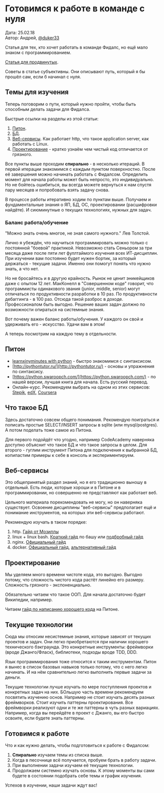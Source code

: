 # Готовимся к работе в команде с нуля

Дата: 25.02.18 <br>
Автор: Андрей, [@duker33](https://t.me/duker33)

Статья для тех, кто хочет работать в команде Фидалс,
но ещё мало знаком с программированием.

[Статья для продвинутых](/learn/middle).

Советы в статье субъективны. Они описывают путь,
который я бы прошёл сам, если б начинал с нуля.

<!-- Will be enabled after merge pr#15 
Если вы считаете, что удалёнка - проблема для джуниора,
смотрите [эту статью](/dev/junior-on-remote).
Если коротко, мы не считаем это проблемой, но действовать нужно правильно.
-->

## Темы для изучения
Теперь поговорим о пути, который нужно пройти,
чтобы быть способным делать задачи для Фидалса.

Быстрые ссылки на разделы из этой статьи:

1. [Питон](#python).
1. [БД](#db).
1. [Веб-сервисы](#web-services).
Как работает http, что такое application server, как работать с Linux.
1. [Проектирование](#arch) - кратко узнаём чем чистый код отличается от грязного.

Все пункты выше проходим **спирально** - в несколько итераций.
В первой итерации знакомимся с каждым пунктом поверхностно.
После её завершения можно начинать работать с Фидалсом.
Определить момент для начала работы может быть непросто, это индивидуально.
Но не бойтесь ошибиться, вы всегда можете вернуться 
к нам спустя пару месяцев и попробовать взять задачу снова. 

В процессе работы итеративно ходим по пунктам выше.
Получаем и фундаментальные знания о ЯП, БД, ОС, проектировании (расшифровки найдёте).
И сиюминутные о текущих технологиях, нужных для задач.


### Баланс работа/обучение
"Можно знать очень многое, не зная самого нужного."
Лев Толстой.

Лично я убеждён, что научиться программировать можно 
только с постоянной "боевой" практикой.
Невозможно стать Сеньором за три месяца
даже после пяти лет фуллтаймого изучения всех ИТ-дисциплин.
При изучении вам постоянно будет нужен бортик,
за который держаться - текущие задачи.
Именно они помогут понять что нужно знать, а что нет.

Но не бросайтесь и в другую крайность.
Рынок не ценит эникейщиков даже с опытом 12 лет.
МакКонелл в "Совершенном коде" говорит, что программисты одинакового звания
(junior, middle, senior) могут отличаться по продуктивности разработки в 10 раз.
По продуктивности дебаггинга - в 100 раз.
Отсюда такой разброс в доходе. Профессионалом быть выгодно.
Решение ваших задач должно по возможности опираться на системные знания.

Вот почему важен баланс работы/обучения.
У каждого он свой и удерживать его - искусство.
Удачи вам в этом!

А теперь посмотрим на каждую тему в отдельности.

<h2 id="python">Питон</h2>

- [learnxinyminutes with python](https://learnxinyminutes.com/docs/ru-ru/python3-ru/) - 
быстро знакомимся с синтаксисом.
- [http://pythontutor.ru/](http://pythontutor.ru/) - основы и упражнения по синтаксису. 
- [https://python.swaroopch.com/](https://python.swaroopch.com/) - 
по нашей версии, лучшая книга для начала. Есть русский перевод.
- Онлайн-курс. Рекомендуем выбрать на одном из этих сервисов:
[Stepik](https://stepik.org/), [edX](https://www.edx.org/),
[Coursera](https://www.coursera.org/)


<h2 id="db">Что такое БД</h2>

Здесь достаточно совсем общего понимания.
Рекомендую поиграться
и пописать простые SELECT/INSERT запросы в sqlite (или mysql/postgres).
А потом поделать тоже самое из Питона.

Для первого подойдёт что угодно, например CodeAcademy наверняка
доступно объяснит что такое БД и что такое запросы в целом.
Для второго - гуглим инструмент Питона для подключения к выбранной БД, 
копипастим примеры к себе в консоль и экспериментируем.


<h2 id="web-services">Веб-сервисы</h2>

Это общепринятый раздел знаний, но я его традиционно выношу в отдельный.
Есть люди, которые хороши и в Питоне и в программировании,
но совершенно не представляют как работает веб.

Цельного материала порекомендовать не могу, но он наверняка существует.
Освоение дисциплины "веб-сервисы" предполагает ещё и понимание инструментов,
на которых эти веб-сервисы работают.

Рекомендую изучать в таком порядке:

1. http. [Гайд от Мозиллы](https://developer.mozilla.org/en-US/docs/Web/HTTP)
1. linux + linux bash.
[Краткий гайд](https://github.com/Idnan/bash-guide) по башу
или [подбробный гайд](http://guide.bash.academy/)
1. nginx. [Официальный гайд](https://nginx.ru/ru/docs/beginners_guide.html)
1. docker. [Официальный гайд](https://docs.docker.com/get-started/),
[альтернативный гайд](https://docker-curriculum.com/)


<h2 id="arch">Проектирование</h2>

Мы уделяем много времени чистоте кода, это выгодно.
Выгодно потому, что сложность чистого кода растёт линейно его размеру.
Сложность грязного - экспоненциально.

Обязательно читаем что такое ООП.
Для начала достаточно будет Википедии, например.

Читаем [гайд по написанию хорошего кода](http://docs.python-guide.org/en/latest/#writing-great-python-code) на Питоне. 


## Текущие технологии
Сюда мы относим несистемные знания, которые зависят от текущих проектов и задач. 
Они легко приобретаются при наличии хорошего технического бэкграунда.
Это конкретные инструменты: фреймворки (вроде Джанго/Фласк), библиотеки,
подходы вроде TDD, DDD.

Язык программирования тоже относится к таким инструментам.
Питон я вынес в список базовых навыков только потому, что с него легко начинать.
И на нём сравнительно легко выполнить первые задачи за деньги.  

Текущие технологии лучше изучать
по мере поступления проектов и конкретных задач на них.
БОльшую часть времени рекомендуем посвятить изучению основ.
Например не стоит изучать десять разных фреймворков.
Стоит изучить паттерны проектирования.
Все фреймворки реализуют одни и те же паттерны в чуть разных вариациях.
Например, когда вы перейдёте в проект с Джанго,
вы его быстро освоите, если будете знать паттерны.


## Готовимся к работе
Что и как нужно делать, чтобы подготовиться к работе с Фидалсом:

1. **Спирально** изучаем темы из списка выше.
1. Когда в песочнице всё получается, пробуем брать в работу задачи.
1. При выполнении задачи изучаем её текущие технологии.
1. Продолжаем системно изучать основы.
К этому моменты вы сами будете в состоянии подобрать себе темы и график изучения.

Успехов в изучении, наши задачи ждут вас!
